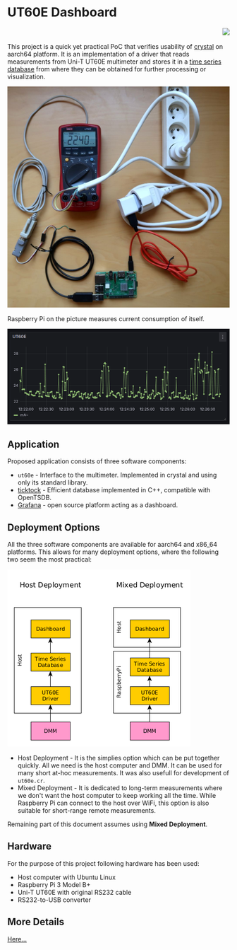 # UT60E Dashboard

<p align="right">
<a href="https://github.com/gergelyk/ut50e-dashboard"><img src="/assets/github.svg"/></a>
</p>

This project is a quick yet practical PoC that verifies usability of [crystal](https://crystal-lang.org/) on aarch64 platform. It is an implementation of a driver that reads measurements from Uni-T UT60E multimeter and stores it in a [time series database](https://en.wikipedia.org/wiki/Time_series_database) from where they can be obtained for further processing or visualization.

![](https://raw.githubusercontent.com/gergelyk/ut50e-dashboard/master/docs/hardware.jpg)

Raspberry Pi on the picture measures current consumption of itself.

![](https://raw.githubusercontent.com/gergelyk/ut50e-dashboard/master/docs/grafana-current.png)

## Application

Proposed application consists of three software components:

- `ut60e` - Interface to the multimeter. Implemented in crystal and using only its standard library.
- [ticktock](https://github.com/ytyou/ticktock.git) - Efficient database implemented in C++, compatible with OpenTSDB.
- [Grafana](https://grafana.com/grafana/) - open source platform acting as a dashboard.

## Deployment Options

All the three software components are available for aarch64 and x86_64 platforms. This allows for many deployment options, where the following two seem the most practical:

![](https://raw.githubusercontent.com/gergelyk/ut50e-dashboard/master/docs/deployment.png)

- Host Deployment - It is the simplies option which can be put together quickly. All we need is the host computer and DMM. It can be used for many short at-hoc measurements. It was also usefull for development of `ut60e.cr`.
- Mixed Deployment - It is dedicated to long-term measurements where we don't want the host computer to keep working all the time. While Raspberry Pi can connect to the host over WiFi, this option is also suitable for short-range remote measurements.

Remaining part of this document assumes using **Mixed Deployment**.

## Hardware

For the purpose of this project following hardware has been used: 

- Host computer with Ubuntu Linux
- Raspberry Pi 3 Model B+
- Uni-T UT60E with original RS232 cable
- RS232-to-USB converter

## More Details

[Here...](https://github.com/gergelyk/ut50e-dashboard)
